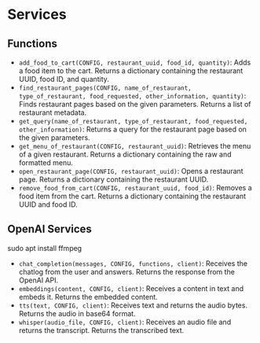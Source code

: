 # Services

## Functions


- `add_food_to_cart(CONFIG, restaurant_uuid, food_id, quantity)`: Adds a food item to the cart. Returns a dictionary containing the restaurant UUID, food ID, and quantity.
- `find_restaurant_pages(CONFIG, name_of_restaurant, type_of_restaurant, food_requested, other_information, quantity)`: Finds restaurant pages based on the given parameters. Returns a list of restaurant metadata.
- `get_query(name_of_restaurant, type_of_restaurant, food_requested, other_information)`: Returns a query for the restaurant page based on the given parameters.
- `get_menu_of_restaurant(CONFIG, restaurant_uuid)`: Retrieves the menu of a given restaurant. Returns a dictionary containing the raw and formatted menu.
- `open_restaurant_page(CONFIG, restaurant_uuid)`: Opens a restaurant page. Returns a dictionary containing the restaurant UUID.
- `remove_food_from_cart(CONFIG, restaurant_uuid, food_id)`: Removes a food item from the cart. Returns a dictionary containing the restaurant UUID and food ID.

## OpenAI Services
sudo apt install ffmpeg
- `chat_completion(messages, CONFIG, functions, client)`: Receives the chatlog from the user and answers. Returns the response from the OpenAI API.
- `embeddings(content, CONFIG, client)`: Receives a content in text and embeds it. Returns the embedded content.
- `tts(text, CONFIG, client)`: Receives text and returns the audio bytes. Returns the audio in base64 format.
- `whisper(audio_file, CONFIG, client)`: Receives an audio file and returns the transcript. Returns the transcribed text.